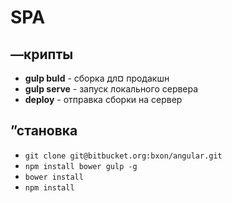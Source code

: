 SPA
===================

## —крипты

* **gulp buld** - сборка дл¤ продакшн
* **gulp serve** - запуск локального сервера
* **deploy** - отправка сборки на сервер

## ”становка

* `git clone git@bitbucket.org:bxon/angular.git`
* `npm install bower gulp -g`
* `bower install`
* `npm install`
